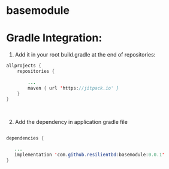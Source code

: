 # basemodule
# Gradle Integration:

1. Add it in your root build.gradle at the end of repositories:

```Java
allprojects {
    repositories {
    
        ...
        maven { url 'https://jitpack.io' }
    }
}
	
	
 ```
 2. Add the dependency in application gradle file
 
 ```Java
 
 dependencies {

    ...
    implementation 'com.github.resilientbd:basemodule:0.0.1'
}

```
 
 

